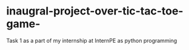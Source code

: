 # inaugral-project-over-tic-tac-toe-game-
Task 1 as a part of my internship at InternPE as python programming
